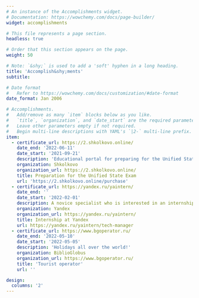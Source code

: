 ```yaml
---
# An instance of the Accomplishments widget.
# Documentation: https://wowchemy.com/docs/page-builder/
widget: accomplishments

# This file represents a page section.
headless: true

# Order that this section appears on the page.
weight: 50

# Note: `&shy;` is used to add a 'soft' hyphen in a long heading.
title: 'Accomplish&shy;ments'
subtitle:

# Date format
#   Refer to https://wowchemy.com/docs/customization/#date-format
date_format: Jan 2006

# Accomplishments.
#   Add/remove as many `item` blocks below as you like.
#   `title`, `organization`, and `date_start` are the required parameters.
#   Leave other parameters empty if not required.
#   Begin multi-line descriptions with YAML's `|2-` multi-line prefix.
item:
  - certificate_url: https://2.shkolkovo.online/
    date_end: '2022-06-11'
    date_start: '2021-09-21'
    description: 'Educational portal for preparing for the Unified State Exam, Unified State Exam and Olympiads!'
    organization: Shkolkovo
    organization_url: https://2.shkolkovo.online/
    title: Preparation for the Unified State Exam
    url: 'https://2.shkolkovo.online/purchase'
  - certificate_url: https://yandex.ru/yaintern/
    date_end: ''
    date_start: '2022-02-01'
    description: A novice specialist who is interested in an internship in the direction of technical manager
    organization: Yandex
    organization_url: https://yandex.ru/yaintern/
    title: Internship at Yandex
    url: https://yandex.ru/yaintern/tech-manager
  - certificate_url: https://www.bgoperator.ru/
    date_end: '2022-05-10'
    date_start: '2022-05-05'
    description: 'Holidays all over the world!'
    organization: BiblioGlobus
    organization_url: https://www.bgoperator.ru/
    title: 'Tourist operator'
    url: ''

design:
  columns: '2'
---
```


